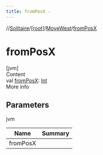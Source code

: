 ```yaml
---
title: fromPosX -
---
```

//[Solitaire](../../index.md)/[[root]](../index.md)/[MoveWest](index.md)/[fromPosX](from-pos-x.md)



# fromPosX  
[jvm]  
Content  
val [fromPosX](from-pos-x.md): [Int](https://kotlinlang.org/api/latest/jvm/stdlib/kotlin/-int/index.html)  
More info  


## Parameters  
  
jvm  
  
|  Name|  Summary| 
|---|---|
| <a name="/MoveWest/fromPosX/#/PointingToDeclaration/"></a>fromPosX| <a name="/MoveWest/fromPosX/#/PointingToDeclaration/"></a>
  
  



